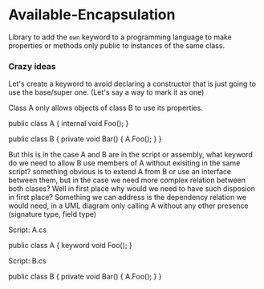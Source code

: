# Available-Encapsulation
Library to add the `own` keyword to a programming language to make properties or methods only public to instances of the same class.

### Crazy ideas

Let's create a keyword to avoid declaring a constructor that is just going to use the base/super one. (Let's say a way to mark it as one)

Class A only allows objects of class B to use its properties.

public class A
{
  internal void Foo();
}

public class B 
{
  private void Bar()
  {
    A.Foo();
  }
}

But this is in the case A and B are in the script or assembly, what keyword do we need to allow B use members of A without exisiting in the same script? something obvious is to extend A from B or use an interface between them, but in the case we need more complex relation between both clases? Well in first place why would we need to have such disposion in first place? Something we can address is the dependency relation we would need, in a UML diagram only calling A without any other presence (signature type, field type)

Script: A.cs

public class A
{
  keyword void Foo();
}


Script: B.cs

public class B
{
  private void Bar()
  {
    A.Foo();
  }
}
